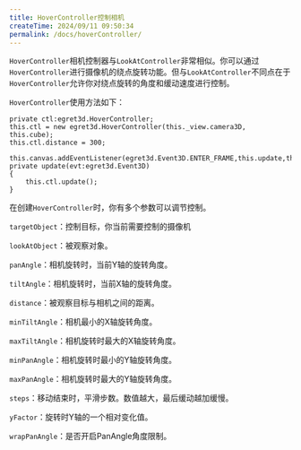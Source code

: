 ```yaml
---
title: HoverController控制相机
createTime: 2024/09/11 09:50:34
permalink: /docs/hoverController/
---
```


`HoverController`相机控制器与`LookAtController`非常相似。你可以通过`HoverController`进行摄像机的绕点旋转功能。但与`LookAtController`不同点在于`HoverController`允许你对绕点旋转的角度和缓动速度进行控制。

`HoverController`使用方法如下：

```
private ctl:egret3d.HoverController;
this.ctl = new egret3d.HoverController(this._view.camera3D, this.cube);
this.ctl.distance = 300;
```

```
this.canvas.addEventListener(egret3d.Event3D.ENTER_FRAME,this.update,this);
private update(evt:egret3d.Event3D)
{
	this.ctl.update();
}
```

在创建`HoverController`时，你有多个参数可以调节控制。

`targetObject`：控制目标，你当前需要控制的摄像机

`lookAtObject`：被观察对象。

`panAngle`：相机旋转时，当前Y轴的旋转角度。

`tiltAngle`：相机旋转时，当前X轴的旋转角度。

`distance`：被观察目标与相机之间的距离。

`minTiltAngle`：相机最小的X轴旋转角度。

`maxTiltAngle`：相机旋转时最大的X轴旋转角度。

`minPanAngle`：相机旋转时最小的Y轴旋转角度。

`maxPanAngle`：相机旋转时最大的Y轴旋转角度。

`steps`：移动结束时，平滑步数。数值越大，最后缓动越加缓慢。

`yFactor`：旋转时Y轴的一个相对变化值。

`wrapPanAngle`：是否开启PanAngle角度限制。